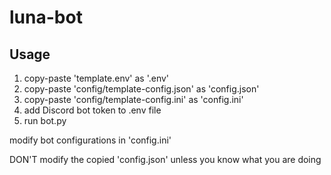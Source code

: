 # luna-bot
## Usage
1) copy-paste 'template.env' as '.env'
2) copy-paste 'config/template-config.json' as 'config.json'
3) copy-paste 'config/template-config.ini' as 'config.ini'
4) add Discord bot token to .env file
5) run bot.py

modify bot configurations in 'config.ini'

DON'T modify the copied 'config.json' unless you know what you are doing